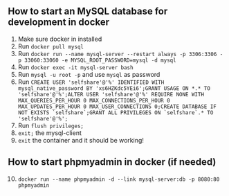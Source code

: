 ## How to start an MySQL database for development in docker

1. Make sure docker in installed
2. Run ``docker pull mysql``
3. Run ``docker run --name mysql-server --restart always -p 3306:3306 -p 33060:33060 -e MYSQL_ROOT_PASSWORD=mysql -d mysql``
4. Run ``docker exec -it mysql-server bash``
5. Run ``mysql -u root -p`` and use ``mysql`` as password
6. Run ``CREATE USER 'selfshare'@'%' IDENTIFIED WITH mysql_native_password BY 'xs6HZKdc5YEi6';GRANT USAGE ON *.* TO 'selfshare'@'%';ALTER USER 'selfshare'@'%' REQUIRE NONE WITH MAX_QUERIES_PER_HOUR 0 MAX_CONNECTIONS_PER_HOUR 0 MAX_UPDATES_PER_HOUR 0 MAX_USER_CONNECTIONS 0;CREATE DATABASE IF NOT EXISTS `selfshare`;GRANT ALL PRIVILEGES ON `selfshare`.* TO 'selfshare'@'%';``
7. Run ``flush privileges;``
8. ``exit;`` the mysql-client
9. ``exit`` the container and it should be working!

## How to start phpmyadmin in docker (if needed)

10. ``docker run --name phpmyadmin -d --link mysql-server:db -p 8080:80 phpmyadmin``
